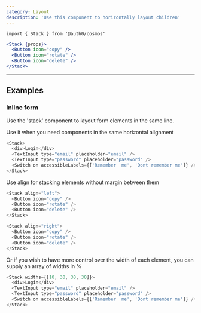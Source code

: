 ```yaml
---
category: Layout
description: 'Use this component to horizontally layout children'
---
```


`import { Stack } from '@auth0/cosmos'`

```jsx
<Stack {props}>
  <Button icon="copy" />
  <Button icon="rotate" />
  <Button icon="delete" />
</Stack>
```

---

## Examples

### Inline form

Use the 'stack' component to layout form elements in the same line.

Use it when you need components in the same horizontal alignment

```js
<Stack>
  <div>Login</div>
  <TextInput type="email" placeholder="email" />
  <TextInput type="password" placeholder="password" />
  <Switch on accessibleLabels={['Remember  me', 'Dont remember me']} />
</Stack>
```

Use align for stacking elements without margin between them

```js
<Stack align="left">
  <Button icon="copy" />
  <Button icon="rotate" />
  <Button icon="delete" />
</Stack>
```

```js
<Stack align="right">
  <Button icon="copy" />
  <Button icon="rotate" />
  <Button icon="delete" />
</Stack>
```

Or if you wish to have more control over the width of each element, you can supply an array of widths in %

```js
<Stack widths={[10, 30, 30, 30]}>
  <div>Login</div>
  <TextInput type="email" placeholder="email" />
  <TextInput type="password" placeholder="password" />
  <Switch on accessibleLabels={['Remember  me', 'Dont remember me']} />
</Stack>
```

